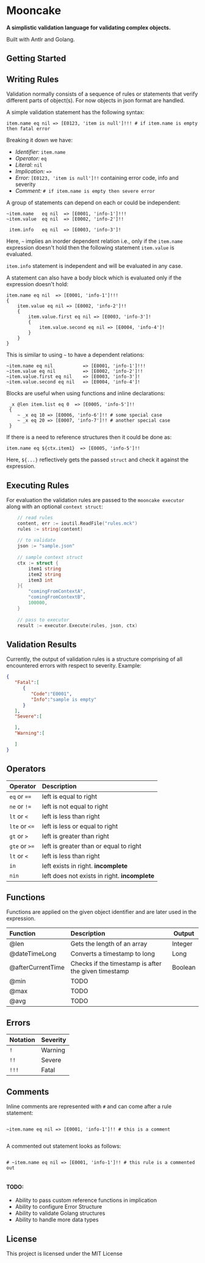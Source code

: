 Mooncake
========
**A simplistic validation language for validating complex objects.**

Built with Antlr and Golang.

Getting Started
---------------


Writing Rules
-------------

Validation normally consists of a sequence of rules or statements that verify different parts of object(s).
For now objects in json format are handled.

A simple validation statement has the following syntax:

```
item.name eq nil => [E0123, 'item is null']!!! # if item.name is empty then fatal error
```

Breaking it down we have:

* _Identifier:_ `item.name`
* _Operator:_ `eq`
* _Literal:_ `nil`
* _Implication:_ `=>`
* _Error:_ `[E0123, 'item is null']!!` containing error code, info and severity
* _Comment:_ `# if item.name is empty then severe error`


A group of statements can depend on each or could be independent:

```
~item.name   eq nil  => [E0001, 'info-1']!!!
~item.value  eq nil  => [E0002, 'info-2']!!

 item.info   eq nil  => [E0003, 'info-3']!
```

Here, `~` implies an inorder dependent relation i.e., only if the `item.name` expression doesn't hold
then the following statement `item.value` is evaluated.


`item.info` statement is independent and will be evaluated in any case.

A statement can also have a body block which is evaluated only if the expression doesn't hold:

```
item.name eq nil  => [E0001, 'info-1']!!!
{
    item.value eq nil => [E0002, 'info-2']!!
    {
        item.value.first eq nil => [E0003, 'info-3']!
        {
            item.value.second eq nil => [E0004, 'info-4']!
        }
    }
}
```
This is similar to using `~` to have a dependent relations:

```
~item.name eq nil           => [E0001, 'info-1']!!!
~item.value eq nil          => [E0002, 'info-2']!!
~item.value.first eq nil    => [E0003, 'info-3']!
~item.value.second eq nil   => [E0004, 'info-4']!
```

Blocks are useful when using functions and inline declarations:

```$xslt
 _x @len item.list eq 0  => [E0005, 'info-5']!!
 {
    ~ _x eq 10 => [E0006, 'info-6']!! # some special case
    ~ _x eq 20 => [E0007, 'info-7']!! # another special case
 }
``` 

If there is a need to reference structures then it could be done as:
```
item.name eq ${ctx.item1}  => [E0005, 'info-5']!!
```

Here, `${...}` reflectively gets the passed `struct` and check it against the expression.


Executing Rules
---------------

For evaluation the validation rules are passed to the `mooncake executor` along with an optional `context struct`:

```go
    // read rules
    content, err := ioutil.ReadFile("rules.mck")
    rules := string(content)
    
    // to validate
    json := "sample.json"
    
    // sample context struct
    ctx := struct {
        item1 string
        item2 string
        item3 int
    }{
        "comingFromContextA",
        "comingFromContextB",
        100000,
    }
    
    // pass to executor
    result := executor.Execute(rules, json, ctx)
```

Validation Results
------------------
Currently, the output of validation rules is a structure comprising of all encountered errors
with respect to severity. Example:
```json
{
   "Fatal":[
      {
         "Code":"E0001",
         "Info":"sample is empty"
      }
   ],
   "Severe":[

   ],
   "Warning":[

   ]
}

```


Operators
---------

| Operator                  | Description                                                        |
| :------------------------ | :----------------------------------------------------------------- |
| `eq` or `==`              | left is equal to right                                             |
| `ne` or `!=`              | left is not equal to right                                         |              
| `lt` or `<`               | left is less than right                                            |
| `lte` or `<=`             | left is less or equal to right                                     |
| `gt` or `>`               | left is greater than right                                         |
| `gte` or `>=`             | left is greater than or equal to right                             |
| `lt` or `<`               | left is less than right                                            |
| `in`                      | left exists in right. **incomplete**                               |
| `nin`                     | left does not exists in right. **incomplete**                      |

Functions
---------

Functions are applied on the given object identifier and are later used in the expression.


| Function                  | Description                                                         | Output    |
| :------------------------ | :------------------------------------------------------------------ |-----------|
| @len                      | Gets the length of an array                                         | Integer   |
| @dateTimeLong             | Converts a timestamp to long                                        | Long      |
| @afterCurrentTime         | Checks if the timestamp is after the given timestamp                | Boolean   |
| @min                      | TODO                                                                |           |
| @max                      | TODO                                                                |           |
| @avg                      | TODO                                                                |           |


Errors
------

| Notation                  | Severity                                                           |
| :------------------------ | :----------------------------------------------------------------- |
| `!`                       | Warning                                                            |
| `!!`                      | Severe                                                             |              
| `!!!`                     | Fatal                                                              |

Comments
--------
Inline comments are represented with `#` and can come after a rule statement:

```

~item.name eq nil => [E0001, 'info-1']!! # this is a comment
	
```

A commented out statement looks as follows:
```

# ~item.name eq nil => [E0001, 'info-1']!! # this rule is a commented out
	
```


#### TODO:

* Ability to pass custom reference functions in implication
* Ability to configure Error Structure
* Ability to validate Golang structures
* Ability to handle more data types

## License
This project is licensed under the MIT License